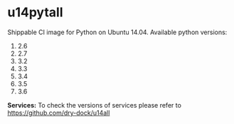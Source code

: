 # u14pytall

Shippable CI image for Python on Ubuntu 14.04. Available python versions:

1. 2.6
2. 2.7
3. 3.2
4. 3.3
5. 3.4
6. 3.5
7. 3.6

**Services:**
To check the versions of services please refer to https://github.com/dry-dock/u14all 
